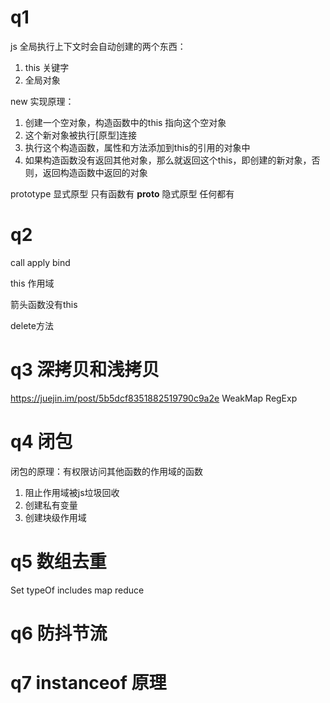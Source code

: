 # q1
js 全局执行上下文时会自动创建的两个东西：
1. this 关键字 
2. 全局对象 

new 实现原理：
  1. 创建一个空对象，构造函数中的this 指向这个空对象
  2. 这个新对象被执行[原型]连接
  3. 执行这个构造函数，属性和方法添加到this的引用的对象中
  4. 如果构造函数没有返回其他对象，那么就返回这个this，即创建的新对象，否则，返回构造函数中返回的对象

prototype 显式原型 只有函数有
__proto__ 隐式原型 任何都有


# q2 
call apply bind

this 作用域

箭头函数没有this

delete方法


# q3 深拷贝和浅拷贝 
https://juejin.im/post/5b5dcf8351882519790c9a2e
WeakMap
RegExp


# q4 闭包
闭包的原理：有权限访问其他函数的作用域的函数

1. 阻止作用域被js垃圾回收
2. 创建私有变量
3. 创建块级作用域

# q5 数组去重
Set typeOf includes map reduce


# q6 防抖节流

# q7 instanceof 原理